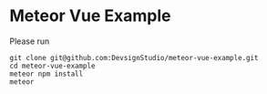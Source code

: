 # Meteor Vue Example

Please run

```
git clone git@github.com:DevsignStudio/meteor-vue-example.git
cd meteor-vue-example
meteor npm install
meteor
```
